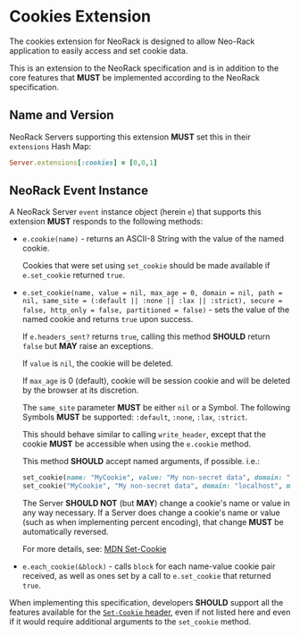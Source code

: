 # Cookies Extension

The cookies extension for NeoRack is designed to allow Neo-Rack application to easily access and set cookie data.

This is an extension to the NeoRack specification and is in addition to the core features that **MUST** be implemented according to the NeoRack specification.

## Name and Version

NeoRack Servers supporting this extension **MUST** set this in their `extensions` Hash Map:

```ruby
Server.extensions[:cookies] = [0,0,1]
```

## NeoRack Event Instance

A NeoRack Server `event` instance object (herein `e`) that supports this extension **MUST** responds to the following methods:

* `e.cookie(name)` - returns an ASCII-8 String with the value of the named cookie.

    Cookies that were set using `set_cookie` should be made available if `e.set_cookie` returned `true`.

* `e.set_cookie(name, value = nil, max_age = 0, domain = nil, path = nil, same_site = (:default || :none || :lax || :strict), secure = false, http_only = false, partitioned = false)` - sets the value of the named cookie and returns `true` upon success.

    If `e.headers_sent?` returns `true`, calling this method **SHOULD** return `false` but **MAY** raise an exceptions.
    
    If `value` is `nil`, the cookie will be deleted.

    If `max_age` is 0 (default), cookie will be session cookie and will be deleted by the browser at its discretion.

    The `same_site` parameter **MUST** be either `nil` or a Symbol. The following Symbols **MUST** be supported: `:default`, `:none`, `:lax`, `:strict`. 
    
    This should behave similar to calling `write_header`, except that the cookie **MUST** be accessible when using the `e.cookie` method.

    This method **SHOULD** accept named arguments, if possible. i.e.:

    ```ruby
    set_cookie(name: "MyCookie", value: "My non-secret data", domain: "localhost", max_age: 1_728_000)
    set_cookie("MyCookie", "My non-secret data", domain: "localhost", max_age: 1_728_000)
    ```

    The Server **SHOULD NOT** (but **MAY**) change a cookie's name or value in any way necessary. If a Server does change a cookie's name or value (such as when implementing percent encoding), that change **MUST** be automatically reversed.
    
    For more details, see: [MDN Set-Cookie](https://developer.mozilla.org/en-US/docs/Web/HTTP/Headers/Set-Cookie)

* `e.each_cookie(&block)` - calls `block` for each name-value cookie pair received, as well as ones set by a call to `e.set_cookie` that returned `true`.


When implementing this specification, developers **SHOULD** support all the features available for the [`Set-Cookie` header](https://developer.mozilla.org/en-US/docs/Web/HTTP/Headers/Set-Cookie), even if not listed here and even if it would require additional arguments to the `set_cookie` method.
